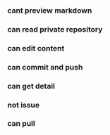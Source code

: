 ### cant preview markdown

### can read private repository

### can edit content

### can commit and push

### can get detail

### not issue

### can pull